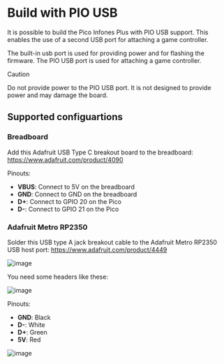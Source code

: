 # Build with PIO USB

It is possible to build the Pico Infones Plus with PIO USB support. This enables the use of a second USB port for attaching a game controller.

The built-in usb port is used for providing power and for flashing the firmware. The PIO USB port is used for attaching a game controller.

> [!CAUTION]
> Do not provide power to the PIO USB port. It is not designed to provide power and may damage the board.

## Supported configuartions

### Breadboard

Add this Adafruit USB Type C breakout board to the breadboard: https://www.adafruit.com/product/4090

Pinouts:

- **VBUS**: Connect to 5V on the breadboard
- **GND**: Connect to GND on the breadboard
- **D+**: Connect to GPIO 20 on the Pico
- **D-**: Connect to GPIO 21 on the Pico


### Adafruit Metro RP2350

Solder this USB type A jack breakout cable to the Adafruit Metro RP2350 USB host port: https://www.adafruit.com/product/4449

![image](https://github.com/user-attachments/assets/4819f7c1-9759-4fc9-9452-e082d315efb2)

You need some headers like these:

![image](https://github.com/user-attachments/assets/62bba136-05e2-457b-b42d-a3990d11778e)


Pinouts:
- **GND**: Black
- **D-**: White
- **D+**: Green
- **5V**: Red

![image](https://github.com/user-attachments/assets/b05a4c47-cd3d-45f9-ab04-327c7a6136b9)



